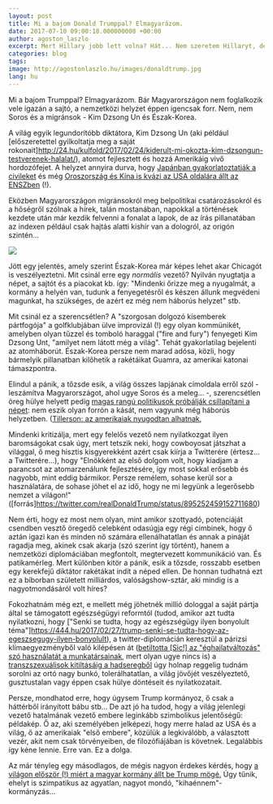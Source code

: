 ```yaml
---
layout: post
title: Mi a bajom Donald Trumppal? Elmagyarázom.
date: 2017-07-10 09:00:18.000000000 +00:00
author: agoston_laszlo
excerpt: Mert Hillary jobb lett volna? Hát... Nem szeretem Hillaryt, de ennél a sarki pék is többre képes. Csak nekünk erről itthon nem nagyon beszélnek.
categories: blog
tags: 
image: http://agostonlaszlo.hu/images/donaldtrump.jpg
lang: hu
---
```

Mi a bajom Trumppal? Elmagyarázom. Bár Magyarországon nem foglalkozik vele igazán a sajtó, a nemzetközi helyzet éppen igencsak forr. Nem, nem Soros és a migránsok - Kim Dzsong Un és Észak-Korea.

A világ egyik legundorítóbb diktátora, Kim Dzsong Un (aki például [előszeretettel gyilkoltatja meg a saját rokonait]http://24.hu/kulfold/2017/02/24/kiderult-mi-okozta-kim-dzsongun-testverenek-halalat/), atomot fejlesztett és hozzá Amerikáig vivő hordozófejet. A helyzet annyira durva, hogy [Japánban gyakorlatoztatják a civileket](http://index.hu/kulfold/2017/08/08/eszak_korea_japan_raketa_keszultseg/) és még [Oroszország és Kína is kvázi az USA oldalára állt az ENSZben](http://hu.euronews.com/2017/08/06/ensz-bt-mindenki-megszavazta-a-szankciokat-eszak-korea-ellen-kina-oroszorszag) (!). 

Eközben Magyarországon migránsokról meg belpolitikai csatározásokról és a hőségről szólnak a hírek, talán mostanában, napokkal a történések kezdete után már kezdik felvenni a fonalat a lapok, de az írás pillanatában az indexen például csak hajtás alatti kishír van a dologról, az origón szintén...

![](http://agostonlaszlo.hu/images/trump-kim.JPG)

Jött egy jelentés, amely szerint Észak-Korea már képes lehet akar Chicagót is veszélyeztetni. Mit csinál erre egy *normális* vezető? Nyilván nyugtatja a népet, a sajtót és a piacokat kb. így: "Mindenki őrizze meg a nyugalmát, a kormány a helyén van, tudunk a fenyegetésről és készen állunk megvédeni magunkat, ha szükséges, de azért ez még nem háborús helyzet" stb.

Mit csinál ez a szerencsétlen? A "szorgosan dolgozó kisemberek pártfogója" a golfklubjában ülve improvizál (!) egy olyan kommünikét, amelyben olyan tűzzel és tomboló haraggal ("fire and fury") fenyegeti Kim Dzsong Unt, "amilyet nem látott még a világ". Tehát gyakorlatilag bejelenti az atomháborút. Észak-Korea persze nem marad adósa, közli, hogy bármelyik pillanatban kilőhetik a rakétáikat Guamra, az amerikai katonai támaszpontra.

Elindul a pánik, a tőzsde esik, a világ összes lapjának címoldala erről szól - leszámítva Magyarországot, ahol ugye Soros és a meleg... -, szerencsétlen öreg hülye helyett pedig [magas rangú politikusok próbálják csillapítani a népet](https://www.washingtonpost.com/politics/trumps-threat-to-north-korea-contrasts-with-calm-reassurances-of-other-administration-officials/2017/08/09/e38427ec-7d18-11e7-83c7-5bd5460f0d7e_story.html?hpid=hp_hp-top-table-main_whitehouse-8pm%3Ahomepage%2Fstory&utm_term=.90db8a5fa005): nem eszik olyan forrón a kását, nem vagyunk még háborús helyzetben. ([Tillerson: az amerikaiak nyugodtan alhatnak](http://abcnews.go.com/International/tillerson-americans-sleep-night-amid-korea-crisis/story?id=49111147), 

Mindenki kritizálja, mert egy felelős vezető nem nyilatkozgat ilyen baromságokat csak úgy, mert tetszik neki, hogy cowboyosat játszhat a világgal, ő meg hisztis kisgyerekként azért csak kiírja a Twitterére (értesz... a Twitterére...), hogy "Elnökként az első dolgom volt, hogy kiadjam a parancsot az atomarzenálunk fejlesztésére, így most sokkal erősebb és nagyobb, mint eddig bármikor. Persze remélem, sohase kerül sor a használatára, de sohase jöhet el az idő, hogy ne mi legyünk a legerősebb nemzet a világon!" ([forrás]https://twitter.com/realDonaldTrump/status/895252459152711680)

Nem érti, hogy ez most nem olyan, mint amikor szottyadó, potenciáját csendben vesztő öregedő celebként odasúgja egy régi cimbinek, hogy ő aztán igazi kan és minden nő számára ellenálhatatlan és annak a pináját ragadja meg, akinek csak akarja (szó szerint így történt), hanem a nemzetközi diplomáciában megfontolt, megtervezett kommunikáció van. És patikamérleg. Mert különben kitör a pánik, esik a tőzsde, rosszabb esetben egy kerekfejű diktátor rakétákat indít a néped ellen. De honnan tudhatná ezt ez a bíborban született milliárdos, valóságshow-sztár, aki mindig is a nagyotmondásáról volt híres?

Fokozhatnám még ezt, e mellett még jöhetnék millió dologgal a saját pártja által se támogatott egészségügyi reformtól (tudod, amikor azt tudta nyilatkozni, hogy ["Senki se tudta, hogy az egészségügy ilyen bonyolult téma"]https://444.hu/2017/02/27/trump-senki-se-tudta-hogy-az-egeszsegugy-ilyen-bonyolult), a twitter-diplomácián keresztül a párizsi klímaegyezményből való kilépésen át ([betiltotta [Sic!] az "éghajlatváltozás" szó használatát a munkatársainak](http://privatbankar.hu/makro/trump-betiltott-egy-szot-310566), mert olyan ugye nincs is) a [transzszexuálisok kitiltásáig a hadseregből](https://444.hu/2017/07/26/trump-betiltja-a-transzszexualisokat-a-hadseregben) úgy holnap reggelig tudnám sorolni az ortó nagy bunkó, tolerálhatatlan, a világ jövőjét veszélyeztető, gusztustalan vagy éppen csak hülye döntéseit és nyilatkozatait.

Persze, mondhatod erre, hogy úgysem Trump kormányoz, ő csak a háttérből irányított bábu stb... De azt jó ha tudod, hogy a világ jelenlegi vezető hatalmának vezető embere leginkább szimbolikus jelentőségű: példakép. Ő az, aki személyében jelképezi, hogy merre halad az USA és a világ, ő az amerikaiak "első embere", közülük a legkiválóbb, a választott vezér, akit nem csak törvényeiben, de filozófiájában is követnek. Legalábbis így kéne lennie. Erre van. Ez a dolga.

Az már tényleg egy másodlagos, de mégis nagyon érdekes kérdés, hogy [a világon először (!)  miért a magyar kormány állt be Trump mögé.](http://index.hu/belfold/2016/07/23/orban_a_vilagon_elsokent_allt_be_trump_moge/) Úgy tűnik, ehelyt is szimpatikus az agyatlan, nagyot mondó, "kihaénnem"-kormányzás...
